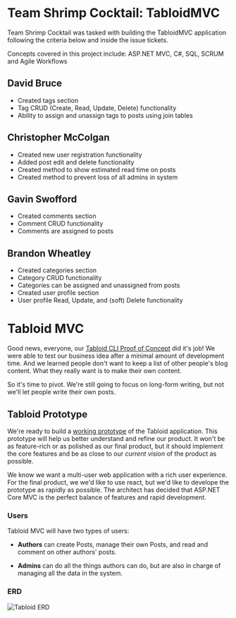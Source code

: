 # Team Shrimp Cocktail: TabloidMVC
Team Shrimp Cocktail was tasked with building the TabloidMVC application following the criteria below and inside the issue tickets.

Concepts covered in this project include: ASP.NET MVC, C#, SQL, SCRUM and Agile Workflows

## David Bruce
- Created tags section
- Tag CRUD (Create, Read, Update, Delete) functionality
- Ability to assign and unassign tags to posts using join tables

## Christopher McColgan
- Created new user registration functionality
- Added post edit and delete functionality
- Created method to show estimated read time on posts
- Created method to prevent loss of all admins in system

## Gavin Swofford
- Created comments section
- Comment CRUD functionality
- Comments are assigned to posts

## Brandon Wheatley
- Created categories section
- Category CRUD functionality
- Categories can be assigned and unassigned from posts
- Created user profile section
- User profile Read, Update, and (soft) Delete functionality

# Tabloid MVC

Good news, everyone, our [Tabloid CLI Proof of Concept](https://github.com/nashville-software-school/TabloidCLI) did it's job! We were able to test our business idea after a minimal amount of development time. And we learned people don't want to keep a list of other people's blog content. What they really want is to make their own content.

So it's time to pivot. We're still going to focus on long-form writing, but not we'll let people write their own posts.

## Tabloid Prototype

We're ready to build a [working prototype](https://en.wikipedia.org/wiki/Prototype) of the Tabloid application. This prototype will help us better understand and refine our product. It won't be as feature-rich or as polished as our final product, but it should implement the core features and be as close to our _current vision_ of the product as possible. 

We know we want a multi-user web application with a rich user experience. For the final product, we we'd like to use react, but we'd like to develope the prototype as rapidly as possible. The architect has decided that ASP<span>.NET</span> Core MVC is the perfect balance of features and rapid development.

### Users

Tabloid MVC will have two types of users:

* **Authors** can create Posts, manage their own Posts, and read and comment on other authors' posts.

* **Admins** can do all the things authors can do, but are also in charge of managing all the data in the system.

### ERD

![Tabloid ERD](./Tabloid.png)
